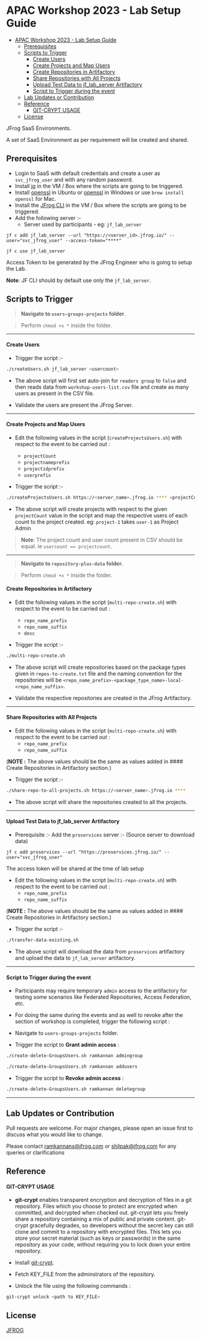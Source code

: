# APAC Workshop 2023 - Lab Setup Guide

- [APAC Workshop 2023 - Lab Setup Guide](#apac-workshop-2023---lab-setup-guide)
  - [Prerequisites](#prerequisites)
  - [Scripts to Trigger](#scripts-to-trigger)
      - [Create Users](#create-users)
      - [Create Projects and Map Users](#create-projects-and-map-users)
      - [Create Repositories in Artifactory](#create-repositories-in-artifactory)
      - [Share Repositories with All Projects](#share-repositories-with-all-projects)
      - [Upload Test Data to jf\_lab\_server Artifactory](#upload-test-data-to-jf_lab_server-artifactory)
      - [Script to Trigger during the event](#script-to-trigger-during-the-event)
  - [Lab Updates or Contribution](#lab-updates-or-contribution)
  - [Reference](#reference)
      - [GIT-CRYPT USAGE](#git-crypt-usage)
  - [License](#license)

JFrog SaaS Environments. 

A set of SaaS Environment as per requirement will be created and shared. 


## Prerequisites

- Login to SaaS with default credentials and create a user as `svc_jfrog_user` and with any random password. 
- Install [jq](https://stedolan.github.io/jq/download/) in the VM / Box where the scripts are going to be triggered.
- Install [openssl](https://www.misterpki.com/how-to-install-openssl-on-ubuntu/) in Ubuntu or [openssl](https://www.openssl.org/source/) in Windows or use `brew install openssl` for Mac. 
- Install the [JFrog CLI](https://jfrog.com/getcli/) in the VM / Box where the scripts are going to be triggered. 
- Add the following server :- 
  - Server used by participants - eg: `jf_lab_server`
``` 
jf c add jf_lab_server --url "https://<server_id>.jfrog.io/" --user="svc_jfrog_user" --access-token="****"

jf c use jf_lab_server
```
Access Token to be generated by the JFrog Engineer who is going to setup the Lab. 

**Note**: JF CLI should by default use only the `jf_lab_server`.


## Scripts to Trigger

> **Navigate to `users-groups-projects` folder**. 

> Perform `chmod +x *` inside the folder. 

- - - -

#### Create Users 

* Trigger the script :-
```bash
./createUsers.sh jf_lab_server <usercount>
```

* The above script will first set auto-join for `readers group` to `false` and then reads data from `workshop-users-list.csv` file and create as many users as present in the CSV file. 

* Validate the users are present the JFrog Server.

- - - -

#### Create Projects and Map Users

* Edit the following values in the script (`createProjectsUsers.sh`) with respect to the event to be carried out :
  * `projectCount`
  * `projectnameprefix`
  * `projectidprefix`
  * `userprefix`

* Trigger the script :-
```bash
./createProjectsUsers.sh https://<server_name>.jfrog.io **** <projectCount>
```

* The above script will create projects with respect to the given `projectCount` value in the script and map the respective users of each count to the project created.
eg: `project-1` takes `user-1` as Project Admin

> **Note**: The project count and user count present in CSV should be equal. ie `usercount == projectcount`.

- - - -

> **Navigate to `repository-plus-data` folder.** 

> Perform `chmod +x *` inside the folder.

#### Create Repositories in Artifactory

* Edit the following values in the script (`multi-repo-create.sh`) with respect to the event to be carried out :
  * `repo_name_prefix`
  * `repo_name_suffix`
  * `desc`

* Trigger the script :-
```bash
./multi-repo-create.sh
```

* The above script will create repositories based on the package types given in `repos-to-create.txt` file and the naming convention for the repositories will be `<repo_name_prefix>-<package_type_name>-local-<repo_name_suffix>`.

* Validate the respective repositories are created in the JFrog Artifactory. 

- - - -

#### Share Repositories with All Projects

* Edit the following values in the script (`multi-repo-create.sh`) with respect to the event to be carried out :
  * `repo_name_prefix`
  * `repo_name_suffix`

(**NOTE :** The above values should be the same as values added in #### Create Repositories in Artifactory section.)

* Trigger the script :-
```bash
./share-repo-to-all-projects.sh https://<server_name>.jfrog.io ****
```

* The above script will share the repositories created to all the projects. 

- - - -

#### Upload Test Data to jf_lab_server Artifactory

* Prerequisite :- Add the `proservices` server :- (Source server to download data)
``` 
jf c add proservices --url "https://proservices.jfrog.io/" --user="svc_jfrog_user"
```
The access token will be shared at the time of lab setup


* Edit the following values in the script (`multi-repo-create.sh`) with respect to the event to be carried out :
  * `repo_name_prefix`
  * `repo_name_suffix`

(**NOTE :** The above values should be the same as values added in #### Create Repositories in Artifactory section.)

* Trigger the script :-
```bash
./transfer-data-existing.sh
```

* The above script will download the data from `proservices` artifactory and upload the data to `jf_lab_server` artifactory.

- - - -

#### Script to Trigger during the event

* Participants may require temporary `admin` access to the artifactory for testing some scenarios like Federated Repositories, Access Federation, etc.

* For doing the same during the events and as well to revoke after the section of workshop is completed, trigger the following script :

* Navigate to `users-groups-projects` folder.

* Trigger the script to **Grant admin access** :
```bash
./create-delete-GroupsUsers.sh ramkannan admingroup

./create-delete-GroupsUsers.sh ramkannan addusers 
```

* Trigger the script to **Revoke admin access** :
```bash
./create-delete-GroupsUsers.sh ramkannan deletegroup
```

- - - -

## Lab Updates or Contribution

Pull requests are welcome. For major changes, please open an issue first
to discuss what you would like to change.

Please contact [ramkannans@jfrog.com](ramkannans@jfrog.com) or [shilpak@jfrog.com](shilpak@jfrog.com) for any queries or clarifications

## Reference

#### GIT-CRYPT USAGE
- **git-crypt** enables transparent encryption and decryption of files in a git repository. Files which you choose to protect are encrypted when committed, and decrypted when checked out. git-crypt lets you freely share a repository containing a mix of public and private content. git-crypt gracefully degrades, so developers without the secret key can still clone and commit to a repository with encrypted files. This lets you store your secret material (such as keys or passwords) in the same repository as your code, without requiring you to lock down your entire repository.

- Install [git-crypt](https://github.com/AGWA/git-crypt/blob/master/INSTALL.md).

- Fetch KEY_FILE from the adminstrators of the repository.

- Unlock the file using the following commands :
```bash
git-crypt unlock <path to KEY_FILE>
```

## License

[JFROG](https://jfrog.com/)
